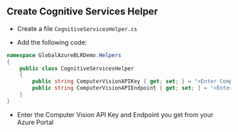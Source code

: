 ## Create Cognitive Services Helper

* Create a file `CognitiveServicesHelper.cs`

* Add the following code:

```csharp
namespace GlobalAzureBLRDemo.Helpers
{
    public class CognitiveServicesHelper
    {
        public string ComputerVisionAPIKey { get; set; } = "<Enter Computer Vision API Key>";
        public string ComputerVisionAPIEndpoint { get; set; } = "<Enter Computer Vision Endpoint>";
    }
}
```

* Enter the Computer Vision API Key and Endpoint you get from your Azure Portal